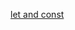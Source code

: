 [let and const](https://medium.com/@MentallyFriendly/es6-an-idiots-guide-to-let-and-const-70be9691c389)
